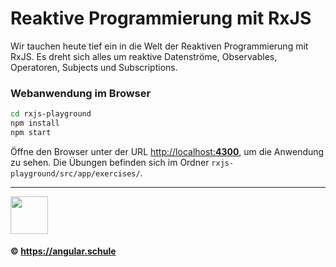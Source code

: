 # Reaktive Programmierung mit RxJS

Wir tauchen heute tief ein in die Welt der Reaktiven Programmierung mit RxJS. Es dreht sich alles um reaktive Datenströme, Observables, Operatoren, Subjects und Subscriptions.

### Webanwendung im Browser

```bash
cd rxjs-playground
npm install
npm start
```

Öffne den Browser unter der URL [http://localhost:**4300**](http://localhost:4300), um die Anwendung zu sehen.
Die Übungen befinden sich im Ordner `rxjs-playground/src/app/exercises/`.

<hr>

<img src="https://assets.angular.schule/logo-angular-schule.png" height="60">

#### &copy; https://angular.schule
